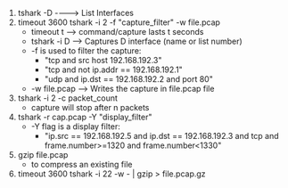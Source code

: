 1. tshark -D ----> List Interfaces
2. timeout 3600 tshark -i 2 -f "capture_filter" -w file.pcap
    - timeout t --> command/capture lasts t seconds
    - tshark -i D --> Captures D interface (name or list number)
    - -f is used to filter the capture:
        - "tcp and src host 192.168.192.3"
        - "tcp and not ip.addr == 192.168.192.1"
        - "udp and ip.dst == 192.168.192.2 and port 80"
    - -w file.pcap --> Writes the capture in file.pcap file
3. tshark -i 2 -c packet_count
    - capture will stop after n packets
4. tshark -r cap.pcap -Y "display_filter"
    - -Y flag is a display filter:
        - "ip.src == 192.168.192.5 and ip.dst == 192.168.192.3 and tcp and frame.number>=1320 and frame.number<1330"
5. gzip file.pcap
    - to compress an existing file
6. timeout 3600 tshark -i 22 -w - | gzip > file.pcap.gz
